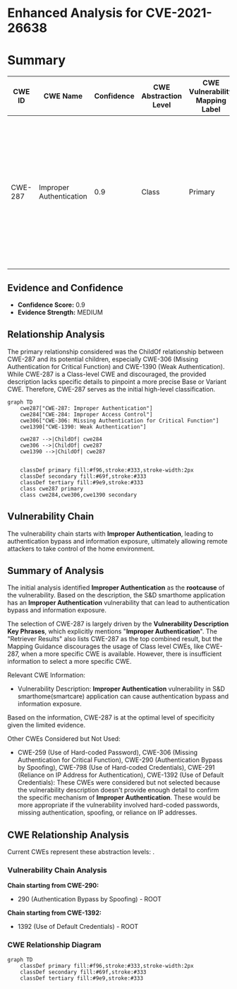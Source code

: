 # Enhanced Analysis for CVE-2021-26638

# Summary
| CWE ID | CWE Name | Confidence | CWE Abstraction Level | CWE Vulnerability Mapping Label | CWE-Vulnerability Mapping Notes |
|---|---|---|---|---|---|
| CWE-287 | Improper Authentication | 0.9 | Class | Primary | Discouraged, but chosen due to lack of specific information. Consider children or descendants, beginning with CWE-1390: Weak Authentication or CWE-306: Missing Authentication for Critical Function. |

## Evidence and Confidence

*   **Confidence Score:** 0.9
*   **Evidence Strength:** MEDIUM

## Relationship Analysis
The primary relationship considered was the ChildOf relationship between CWE-287 and its potential children, especially CWE-306 (Missing Authentication for Critical Function) and CWE-1390 (Weak Authentication). While CWE-287 is a Class-level CWE and discouraged, the provided description lacks specific details to pinpoint a more precise Base or Variant CWE. Therefore, CWE-287 serves as the initial high-level classification.

```mermaid
graph TD
    cwe287["CWE-287: Improper Authentication"]
    cwe284["CWE-284: Improper Access Control"]
    cwe306["CWE-306: Missing Authentication for Critical Function"]
    cwe1390["CWE-1390: Weak Authentication"]

    cwe287 -->|ChildOf| cwe284
    cwe306 -->|ChildOf| cwe287
    cwe1390 -->|ChildOf| cwe287
    

    classDef primary fill:#f96,stroke:#333,stroke-width:2px
    classDef secondary fill:#69f,stroke:#333
    classDef tertiary fill:#9e9,stroke:#333
    class cwe287 primary
    class cwe284,cwe306,cwe1390 secondary
```

## Vulnerability Chain
The vulnerability chain starts with **Improper Authentication**, leading to authentication bypass and information exposure, ultimately allowing remote attackers to take control of the home environment.

## Summary of Analysis
The initial analysis identified **Improper Authentication** as the **rootcause** of the vulnerability. Based on the description, the S&D smarthome application has an **Improper Authentication** vulnerability that can lead to authentication bypass and information exposure.

The selection of CWE-287 is largely driven by the **Vulnerability Description Key Phrases**, which explicitly mentions "**Improper Authentication**". The "Retriever Results" also lists CWE-287 as the top combined result, but the Mapping Guidance discourages the usage of Class level CWEs, like CWE-287, when a more specific CWE is available. However, there is insufficient information to select a more specific CWE.

Relevant CWE Information:
- Vulnerability Description: **Improper Authentication** vulnerability in S&D smarthome(smartcare) application can cause authentication bypass and information exposure.

Based on the information, CWE-287 is at the optimal level of specificity given the limited evidence.

Other CWEs Considered but Not Used:
- CWE-259 (Use of Hard-coded Password), CWE-306 (Missing Authentication for Critical Function), CWE-290 (Authentication Bypass by Spoofing), CWE-798 (Use of Hard-coded Credentials), CWE-291 (Reliance on IP Address for Authentication), CWE-1392 (Use of Default Credentials): These CWEs were considered but not selected because the vulnerability description doesn't provide enough detail to confirm the specific mechanism of **Improper Authentication**. These would be more appropriate if the vulnerability involved hard-coded passwords, missing authentication, spoofing, or reliance on IP addresses.


## CWE Relationship Analysis

Current CWEs represent these abstraction levels: .


### Vulnerability Chain Analysis

**Chain starting from CWE-290:**
- 290 (Authentication Bypass by Spoofing) - ROOT


**Chain starting from CWE-1392:**
- 1392 (Use of Default Credentials) - ROOT



### CWE Relationship Diagram

```mermaid
graph TD
    classDef primary fill:#f96,stroke:#333,stroke-width:2px
    classDef secondary fill:#69f,stroke:#333
    classDef tertiary fill:#9e9,stroke:#333
```